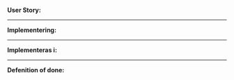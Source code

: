 **User Story:**

_________________________________________________________________________________________________________________________________

**Implementering:** 

_________________________________________________________________________________________________________________________________

**Implementeras i:**

_________________________________________________________________________________________________________________________________

**Defenition of done:**
